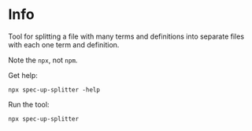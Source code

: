 # Info

Tool for splitting a file with many terms and definitions into separate files with each one term and definition.

Note the `npx`, not `npm`.

Get help:

```
npx spec-up-splitter -help
```

Run the tool:

```
npx spec-up-splitter
```
